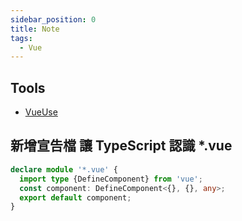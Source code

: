 ```yaml
---
sidebar_position: 0
title: Note
tags:
  - Vue
---
```


## Tools

- [VueUse](https://vueuse.org)

## 新增宣告檔 讓 TypeScript 認識 \*.vue

```ts title="env.d.ts"
declare module '*.vue' {
  import type {DefineComponent} from 'vue';
  const component: DefineComponent<{}, {}, any>;
  export default component;
}
```

